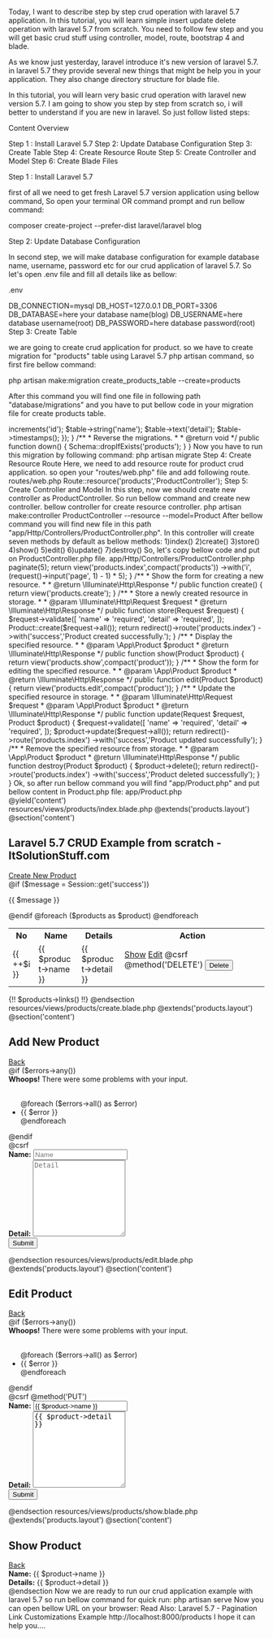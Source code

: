 



Today, I want to describe step by step crud operation with laravel 5.7 application. In this tutorial, you will learn simple insert update delete operation with laravel 5.7 from scratch. You need to follow few step and you will get basic crud stuff using controller, model, route, bootstrap 4 and blade.

As we know just yesterday, laravel introduce it's new version of laravel 5.7. in laravel 5.7 they provide several new things that might be help you in your application. They also change directory structure for blade file.

In this tutorial, you will learn very basic crud operation with laravel new version 5.7. I am going to show you step by step from scratch so, i will better to understand if you are new in laravel. So just follow listed steps:

Content Overview

 Step 1 : Install Laravel 5.7
 Step 2: Update Database Configuration
 Step 3: Create Table
 Step 4: Create Resource Route
 Step 5: Create Controller and Model
 Step 6: Create Blade Files


Step 1 : Install Laravel 5.7

first of all we need to get fresh Laravel 5.7 version application using bellow command, So open your terminal OR command prompt and run bellow command:

composer create-project --prefer-dist laravel/laravel blog

Step 2: Update Database Configuration

In second step, we will make database configuration for example database name, username, password etc for our crud application of laravel 5.7. So let's open .env file and fill all details like as bellow:

.env

DB_CONNECTION=mysql
DB_HOST=127.0.0.1
DB_PORT=3306
DB_DATABASE=here your database name(blog)
DB_USERNAME=here database username(root)
DB_PASSWORD=here database password(root)
Step 3: Create Table

we are going to create crud application for product. so we have to create migration for "products" table using Laravel 5.7 php artisan command, so first fire bellow command:

php artisan make:migration create_products_table --create=products

After this command you will find one file in following path "database/migrations" and you have to put bellow code in your migration file for create products table.

<?php
 
use Illuminate\Support\Facades\Schema;
use Illuminate\Database\Schema\Blueprint;
use Illuminate\Database\Migrations\Migration;
  
class CreateProductsTable extends Migration
{
    /**
     * Run the migrations.
     *
     * @return void
     */
    public function up()
    {
        Schema::create('products', function (Blueprint $table) {
            $table->increments('id');
            $table->string('name');
            $table->text('detail');
            $table->timestamps();
        });
    }
  
    /**
     * Reverse the migrations.
     *
     * @return void
     */
    public function down()
    {
        Schema::dropIfExists('products');
    }
}
Now you have to run this migration by following command:

php artisan migrate

Step 4: Create Resource Route

Here, we need to add resource route for product crud application. so open your "routes/web.php" file and add following route.

routes/web.php

Route::resource('products','ProductController');
Step 5: Create Controller and Model

In this step, now we should create new controller as ProductController. So run bellow command and create new controller. bellow controller for create resource controller.

php artisan make:controller ProductController --resource --model=Product

After bellow command you will find new file in this path "app/Http/Controllers/ProductController.php".

In this controller will create seven methods by default as bellow methods:

1)index()

2)create()

3)store()

4)show()

5)edit()

6)update()

7)destroy()

So, let's copy bellow code and put on ProductController.php file.

app/Http/Controllers/ProductController.php

<?php
  
namespace App\Http\Controllers;
  
use App\Product;
use Illuminate\Http\Request;
  
class ProductController extends Controller
{
    /**
     * Display a listing of the resource.
     *
     * @return \Illuminate\Http\Response
     */
    public function index()
    {
        $products = Product::latest()->paginate(5);
  
        return view('products.index',compact('products'))
            ->with('i', (request()->input('page', 1) - 1) * 5);
    }
   
    /**
     * Show the form for creating a new resource.
     *
     * @return \Illuminate\Http\Response
     */
    public function create()
    {
        return view('products.create');
    }
  
    /**
     * Store a newly created resource in storage.
     *
     * @param  \Illuminate\Http\Request  $request
     * @return \Illuminate\Http\Response
     */
    public function store(Request $request)
    {
        $request->validate([
            'name' => 'required',
            'detail' => 'required',
        ]);
  
        Product::create($request->all());
   
        return redirect()->route('products.index')
                        ->with('success','Product created successfully.');
    }
   
    /**
     * Display the specified resource.
     *
     * @param  \App\Product  $product
     * @return \Illuminate\Http\Response
     */
    public function show(Product $product)
    {
        return view('products.show',compact('product'));
    }
   
    /**
     * Show the form for editing the specified resource.
     *
     * @param  \App\Product  $product
     * @return \Illuminate\Http\Response
     */
    public function edit(Product $product)
    {
        return view('products.edit',compact('product'));
    }
  
    /**
     * Update the specified resource in storage.
     *
     * @param  \Illuminate\Http\Request  $request
     * @param  \App\Product  $product
     * @return \Illuminate\Http\Response
     */
    public function update(Request $request, Product $product)
    {
        $request->validate([
            'name' => 'required',
            'detail' => 'required',
        ]);
  
        $product->update($request->all());
  
        return redirect()->route('products.index')
                        ->with('success','Product updated successfully');
    }
  
    /**
     * Remove the specified resource from storage.
     *
     * @param  \App\Product  $product
     * @return \Illuminate\Http\Response
     */
    public function destroy(Product $product)
    {
        $product->delete();
  
        return redirect()->route('products.index')
                        ->with('success','Product deleted successfully');
    }
}
Ok, so after run bellow command you will find "app/Product.php" and put bellow content in Product.php file:

app/Product.php

<?php
  
namespace App;
  
use Illuminate\Database\Eloquent\Model;
   
class Product extends Model
{
    protected $fillable = [
        'name', 'detail'
    ];
}
Step 6: Create Blade Files

In last step. In this step we have to create just blade files. So mainly we have to create layout file and then create new folder "products" then create blade files of crud app. So finally you have to create following bellow blade file:

1) layout.blade.php

2) index.blade.php

3) create.blade.php

4) edit.blade.php

5) show.blade.php

So let's just create following file and put bellow code.

resources/views/products/layout.blade.php

<!DOCTYPE html>
<html>
<head>
    <title>Laravel 5.7 CRUD Application - ItSolutionStuff.com</title>
    <link href="https://cdnjs.cloudflare.com/ajax/libs/twitter-bootstrap/4.0.0-alpha/css/bootstrap.css" rel="stylesheet">
</head>
<body>
  
<div class="container">
    @yield('content')
</div>
   
</body>
</html>
resources/views/products/index.blade.php

@extends('products.layout')
 
@section('content')
    <div class="row">
        <div class="col-lg-12 margin-tb">
            <div class="pull-left">
                <h2>Laravel 5.7 CRUD Example from scratch - ItSolutionStuff.com</h2>
            </div>
            <div class="pull-right">
                <a class="btn btn-success" href="{{ route('products.create') }}"> Create New Product</a>
            </div>
        </div>
    </div>
   
    @if ($message = Session::get('success'))
        <div class="alert alert-success">
            <p>{{ $message }}</p>
        </div>
    @endif
   
    <table class="table table-bordered">
        <tr>
            <th>No</th>
            <th>Name</th>
            <th>Details</th>
            <th width="280px">Action</th>
        </tr>
        @foreach ($products as $product)
        <tr>
            <td>{{ ++$i }}</td>
            <td>{{ $product->name }}</td>
            <td>{{ $product->detail }}</td>
            <td>
                <form action="{{ route('products.destroy',$product->id) }}" method="POST">
   
                    <a class="btn btn-info" href="{{ route('products.show',$product->id) }}">Show</a>
    
                    <a class="btn btn-primary" href="{{ route('products.edit',$product->id) }}">Edit</a>
   
                    @csrf
                    @method('DELETE')
      
                    <button type="submit" class="btn btn-danger">Delete</button>
                </form>
            </td>
        </tr>
        @endforeach
    </table>
  
    {!! $products->links() !!}
      
@endsection
resources/views/products/create.blade.php

@extends('products.layout')
  
@section('content')
<div class="row">
    <div class="col-lg-12 margin-tb">
        <div class="pull-left">
            <h2>Add New Product</h2>
        </div>
        <div class="pull-right">
            <a class="btn btn-primary" href="{{ route('products.index') }}"> Back</a>
        </div>
    </div>
</div>
   
@if ($errors->any())
    <div class="alert alert-danger">
        <strong>Whoops!</strong> There were some problems with your input.<br><br>
        <ul>
            @foreach ($errors->all() as $error)
                <li>{{ $error }}</li>
            @endforeach
        </ul>
    </div>
@endif
   
<form action="{{ route('products.store') }}" method="POST">
    @csrf
  
     <div class="row">
        <div class="col-xs-12 col-sm-12 col-md-12">
            <div class="form-group">
                <strong>Name:</strong>
                <input type="text" name="name" class="form-control" placeholder="Name">
            </div>
        </div>
        <div class="col-xs-12 col-sm-12 col-md-12">
            <div class="form-group">
                <strong>Detail:</strong>
                <textarea class="form-control" style="height:150px" name="detail" placeholder="Detail"></textarea>
            </div>
        </div>
        <div class="col-xs-12 col-sm-12 col-md-12 text-center">
                <button type="submit" class="btn btn-primary">Submit</button>
        </div>
    </div>
   
</form>
@endsection
resources/views/products/edit.blade.php

@extends('products.layout')
   
@section('content')
    <div class="row">
        <div class="col-lg-12 margin-tb">
            <div class="pull-left">
                <h2>Edit Product</h2>
            </div>
            <div class="pull-right">
                <a class="btn btn-primary" href="{{ route('products.index') }}"> Back</a>
            </div>
        </div>
    </div>
   
    @if ($errors->any())
        <div class="alert alert-danger">
            <strong>Whoops!</strong> There were some problems with your input.<br><br>
            <ul>
                @foreach ($errors->all() as $error)
                    <li>{{ $error }}</li>
                @endforeach
            </ul>
        </div>
    @endif
  
    <form action="{{ route('products.update',$product->id) }}" method="POST">
        @csrf
        @method('PUT')
   
         <div class="row">
            <div class="col-xs-12 col-sm-12 col-md-12">
                <div class="form-group">
                    <strong>Name:</strong>
                    <input type="text" name="name" value="{{ $product->name }}" class="form-control" placeholder="Name">
                </div>
            </div>
            <div class="col-xs-12 col-sm-12 col-md-12">
                <div class="form-group">
                    <strong>Detail:</strong>
                    <textarea class="form-control" style="height:150px" name="detail" placeholder="Detail">{{ $product->detail }}</textarea>
                </div>
            </div>
            <div class="col-xs-12 col-sm-12 col-md-12 text-center">
              <button type="submit" class="btn btn-primary">Submit</button>
            </div>
        </div>
   
    </form>
@endsection
resources/views/products/show.blade.php

@extends('products.layout')

@section('content')
    <div class="row">
        <div class="col-lg-12 margin-tb">
            <div class="pull-left">
                <h2> Show Product</h2>
            </div>
            <div class="pull-right">
                <a class="btn btn-primary" href="{{ route('products.index') }}"> Back</a>
            </div>
        </div>
    </div>
   
    <div class="row">
        <div class="col-xs-12 col-sm-12 col-md-12">
            <div class="form-group">
                <strong>Name:</strong>
                {{ $product->name }}
            </div>
        </div>
        <div class="col-xs-12 col-sm-12 col-md-12">
            <div class="form-group">
                <strong>Details:</strong>
                {{ $product->detail }}
            </div>
        </div>
    </div>
@endsection
Now we are ready to run our crud application example with laravel 5.7 so run bellow command for quick run:

php artisan serve

Now you can open bellow URL on your browser:

Read Also: Laravel 5.7 - Pagination Link Customizations Example
http://localhost:8000/products

I hope it can help you....

